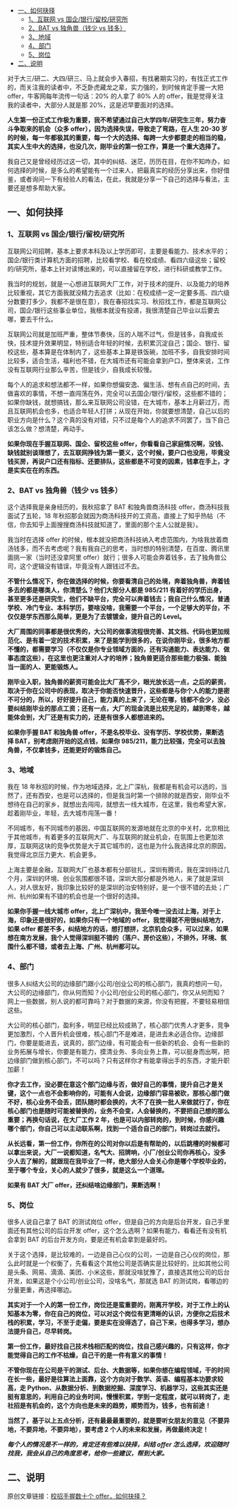 - [一、如何抉择](#一如何抉择)
  - [1、互联网 vs 国企/银行/留校/研究所](#1互联网-vs-国企银行留校研究所)
  - [2、BAT vs 独角兽（钱少 vs 钱多）](#2bat-vs-独角兽钱少-vs-钱多)
  - [3、地域](#3地域)
  - [4、部门](#4部门)
  - [5、岗位](#5岗位)
- [二、说明](#二说明)

对于大三/研二、大四/研三、马上就会步入春招，有找暑期实习的，有找正式工作的，而关注我的读者中，不乏卧虎藏龙之辈，实力强的，到时候肯定手握一大把 offer，牛客网每年流传一句话：20% 的人拿了 80% 人的 offer，我是觉得关注我的读者中，大部分人就是那 20%，这是迟早要面对的选择。

**人生第一份正式工作极为重要，我不希望通过自己大学四年/研究生三年，努力奋斗争取来的机会（众多 offer），因为选择失误，导致走了弯路，在人生 20-30 岁的时候，每一年都极其的重要，每一个大的选择、每跨一大步都要走的相当的稳，其实人生中大的选择，也没几次，刚毕业的第一份工作，算是一个重大选择了。**

我自己又是曾经经历过这一切，其中的纠结、迷茫，历历在目，在你不知咋办，如何选择的时候，是多么的希望能有一个过来人，把最真实的经历分享出来，你好借鉴，或者询问一下有经验人的看法，在此，我就是分享一下自己的选择与看法，主要还是想多帮助大家。

## 一、如何抉择

### 1、互联网 vs 国企/银行/留校/研究所

互联网公司招聘，基本上要求本科及以上学历即可，主要是看能力、技术水平的；国企/银行类计算机方面的招聘，比较看学校、看在校成绩、看四六级这些；留校的/研究所，基本上针对读博出来的，可以直接留在学校，进行科研或教学工作。

我当时的规划，就是一心想进互联网大厂工作，对于技术的提升、以及能力的培养比较重视，其它方面我就没精力去追求（比如：在校成绩一定一定要多高、四六级分数要打多少，我都不是很在意），我在春招找实习、秋招找工作，都是互联网公司，国企/银行这些事业单位，我根本就没有投递，我很清楚自己毕业以后要去哪，要去干什么。

互联网公司就是加班严重，整体节奏快，压的人喘不过气，但是钱多，自我成长快，技术提升效果明显，特别适合年轻的时候，去积累沉淀自己；国企、银行、留校这些，基本算是在体制内了，这些基本上算是铁饭碗，加班不多，自我安排时间比较多，适合生活，福利也不错，在大城市还有可能会拿到户口，整体来说，工作没有互联网行业那么辛苦，但是钱少，自我成长较慢。

每个人的追求和想法都不一样，如果你想偏安逸、偏生活、想有点自己的时间，去做喜欢的事情，不想一直闯荡在外，完全可以去国企/银行/留校，这些都不错的；如果你缺钱，就想搞钱，那么来互联网公司没错，在大城市，基本上月薪过万，而且互联网机会也多，也适合年轻人打拼；从现在开始，你就要想清楚，自己以后的职业方向是什么？这个真的没有对错，只不过是每个人的追求不同罢了，当下自己该怎么做？想清楚，再动手。

**如果你现在手握互联网、国企、留校这些 offer，你看看自己家庭情况啊，没钱、缺钱就别谈理想了，去互联网挣钱为第一要义，这个时候，要户口也没用，毕竟没钱买房，再说户口还有指标、还要排队，这些都是不可变的因素，钱拿在手上，才是实实在在的东西。**

### 2、BAT vs 独角兽（钱少 vs 钱多）

这个选择我是亲身经历的，我秋招拿了 BAT 和独角兽商汤科技 offer，商汤科技我面试了五轮，18 年秋招那会就因为商汤科技开的工资高，直接上了知乎热帖（不信，你去知乎上面搜搜商汤科技就知道了，里面的那个主人公就是我）。

我当时在选择 offer 的时候，根本就没把商汤科技纳入考虑范围内，为啥我放着商汤钱多，而不去考虑呢？我有我自己的思考，当时想的特别清楚，在百度、腾讯里面挑一家（当时还没拿阿里 offer）就行；很多人可能会奔着钱多，去了独角兽公司，这个逻辑没有错误，毕竟没有人跟钱过不去。

**不管什么情况下，你在做选择的时候，你要看清自己的处境，奔着独角兽，奔着钱多去的都是哪类人，你清楚么？他们大部分人都是 985/211 有着好的学历出身，甚至更多还是研究生，他们不缺平台，完全可以奔着钱去；我自己什么情况，普通学校、冷门专业、本科学历，要啥没啥，我需要一个平台，一个足够大的平台，不仅仅是学东西那么简单，更是为了去镀镀金，提升自己的 Level。**

**大厂周围的同事都是很优秀的，大公司的做事流程很完善、其文档、代码也更加规范化、是有着一定的技术积累，来了是能学到很多的，在说你刚毕业，很多地方都不懂的，都需要学习（不仅仅是你专业领域方面的，还有沟通能力、表达能力、做事态度这些），在这里也更注重对人才的培养；独角兽更适合那些能力极强、能独当一面的人、更能锻炼人。**

**刚毕业入职，独角兽的薪资可能会比大厂高不少，眼光放长远一点，之后的薪资，取决于你在公司中的表现，取决于你能否快速晋升，这些都是与你个人的能力是密不可分的，所以，好好提升自己，能力真的上来了，无论在哪，钱都不会少，没必要纠结刚毕业的那点工资；还有一点，大厂的现金流是比较充足的，越到寒冬，越能体会到，大厂还是有实力的，还是有很多人都想进来的。**

**如果你手握 BAT 和独角兽 offer，不是名校毕业、没有学历、学校优势，果断选择 BAT，别考虑刚开始的这点钱，如果你 985/211，能力比较强，完全可以去独角兽，不仅拿钱多，还能更好的锻炼自己。**

### 3、地域

我在 18 年秋招的时候，作为地域选择，北上广深杭，我都是有机会可以选的，当然了，还有西安，也是可以选择的，但是我当时第一个排除的就是西安，刚毕业不想待在自己的家乡，就想出去闯闯，就想去一线大城市，在这里，我也希望大家，趁着刚毕业，年轻，去大城市闯荡一番！

不同城市，有不同城市的基因，中国互联网的发源地就在北京的中关村，北京相比于其他城市，有着更多的互联网大厂、与互联网的就业机会，在氛围上也更加浓厚，互联网这块的竞争优势是大于其它城市的，这也是为什么我选择北京的原因，我觉得北京压力更大、机会更多。

上海主要是金融，互联网大厂也基本都有分部驻扎，深圳有腾讯，我在深圳待过几个月，深圳的环境、创业氛围都很不错，深圳大部分都是外地人，来了就是深圳人，对人很友好，我印象比较好的是深圳的治安特别好，是一个很不错的去处；广州、杭州如果有不错的机会也是一个很好的选择。

**如果你手握一线大城市 offer，北上广深杭中，我至今唯一没去过上海，对于上海，印象还是很好的，如果你只有一个地域的 offer，我觉得就不用很纠结地方，如果 offer 都差不多，纠结地方的话，想打想拼，北京机会众多，可以过来，如果想在南方发展，我个人觉得深圳挺不错的（落户、房价这些），不排外，环境、氛围什么都不错，或者去上海、广州、杭州都可以。**

### 4、部门

很多人纠结大公司的边缘部门跟小公司/创业公司的核心部门，我真的想问一句，大公司的边缘部门，你从何而知？小公司/创业公司的核心部门，你又从何而知？网上一些数据，别人说的都可靠吗？对于数据的来源，你没有把握，不要轻易相信这些。

大公司的核心部门，盈利多，明显已经比较成熟了，核心部门优秀人才更多，竞争更加激烈，个人晋升机会很难，核心部门不是难进，是进去未必适合你。边缘部门，你要是能进去，说真的，部门边缘，有可能会有一些新的机会、会有一些新的业务拓展与增长，你要是有能力，摸清业务、多向业务上靠，可以挺身而出啊，把边缘部门做到核心部门，不可以吗？只有这样你才有能拿得出手的东西，才能升职加薪！

**你才去工作，没必要在意这个部门边缘与否，做好自己的事情，提升自己才是关键，这个一点也不会影响你的，可能有人会说，边缘部门容易被砍，那核心部门做不好，核心业务不会丢，团队随时都会换的，大不了在换一批人来做就行了，你在核心部门也是随时可能被替换的，业务不会变，人会替换的，不要把自己想的那么重要；再换句话说，在大厂工作 2 年，也是可以内部转岗的，到时候，你感兴趣哪个部门，你自己可以主动联系啊，找到一个适合自己的部门，转岗过去就行。**

**从长远看，第一份工作，你所在的公司对你以后是有帮助的，以后跳槽的时候都可以拿出来说，大厂一说都知道，名气大、招牌响，小厂/创业公司你再核心，没多少人去了解的，就跟现在我毕业了一样，绝大部分人会关心你是哪个学校毕业的，至于哪个专业，关心的人就少了很多，就是这么一个道理。**

**如果有 BAT 大厂 offer，还纠结啥边缘部门，果断选啊！**

### 5、岗位

很多人说自己拿了 BAT 的测试岗位 offer，但是自己的方向是后台开发，自己手里面还有其他公司的后台开发 offer，这个怎么选啊？如果有能力，看看还有没有机会拿到 BAT 的后台开发方向，要是还有机会拿到是最好的。

关于这个选择，是比较难的，一边是自己心仪的公司，一边是自己心仪的岗位，那么此时就是一个权衡了，先看看这个其他公司是否确实是比较好的，比如其他公司是头条、网易、滴滴、美团、小米这些，那就没啥犹豫了，直接选其他公司的后台开发，如果这是个小公司/创业公司，没啥名气，那就选 BAT 的测试岗，看哪边的分量更重，再选择哪边。

**其实对于一个人的第一份工作，岗位还是蛮重要的，刚离开学校，对于工作上的认知基本为零，你在自己的岗位，可以对这个岗位有更清晰的认识，方便你之后技术栈的积累，学习，不至于走偏，要是实在没得选了，自己下来，也得多学习，想办法提升自己，尽早转岗。**

**第一份工作，最好找自己技术栈相匹配的岗位，找自己感兴趣的，只有这样，你才能觉得自己的工作不枯燥，自己干的是一件有意义的事情！**

**不管你现在在公司是干的测试、后台、大数据等，如果你想在编程领域，干的时间在长一些，最好是往算法上面靠，这个方向对于数学、英语、编程基本功要求较高，走 Python、从数据分析、到数据挖掘、深度学习、机器学习，这些其实还是挺有意思的，利用自己的业务时间，慢慢积累，学到一定程度，就可以转岗了，走社招是有机会的，这个方向也是未来的趋势，顺势而为，钱多，也有前途！**

**当然了，基于以上五点分析，还有最最最重要的，就是要听女朋友的意见（不要异地，不要异地，不要异地），要考虑 2 个人的未来和发展，再做最终决定！**

***每个人的情况是不一样的，肯定还有些难以抉择，纠结 offer 怎么选择，欢迎随时找我，我会从自己的角度思考，给你一些建议，帮到大家。***

## 二、说明

原创文章链接：[校招手握数十个 offer，如何抉择？](https://mp.weixin.qq.com/s?__biz=MzU4MjQ3NzEyNA==&mid=2247484063&idx=1&sn=e50687bf7a26f93b4fedacf8f1b9de44&chksm=fdb6f6b4cac17fa2403667dde550adff50fa4cb739f1b96ad26c8d0af9c6fa377d731c363a9b&token=1026755469&lang=zh_CN#rd)
